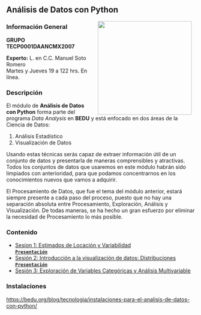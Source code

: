## Análisis de Datos con Python

<img src="imagenes/image.gif" align="right" height="250" width="250" hspace="10">

### Información General

**GRUPO TECP0001DAANCMX2007**

**Experto:** L. en C.C. Manuel Soto Romero   
Martes y Jueves 19 a 122 hrs. En línea.

### Descripción

El módulo de __Análisis de Datos con Python__ forma parte del programa *Data Analysis* en __BEDU__ y está enfocado en dos áreas de la Ciencia de Datos:

1. Análisis Estadístico
2. Visualización de Datos

Usando estas técnicas serás capaz de extraer información útil de un conjunto de datos y presentarla de maneras comprensibles y
atractivas. Todos los conjuntos de datos que usaremos en este módulo habrán sido limpiados con anterioridad, para que podamos concentrarnos en los conocimientos nuevos que vamos a adquirir. 

El Procesamiento de Datos, que fue el tema del módulo anterior, estará siempre presente a cada paso del proceso, puesto que no hay una separación absoluta entre Procesamiento, Exploración, Análisis y Visualización. De todas maneras, se ha hecho un gran esfuerzo por eliminar la necesidad de Procesamiento lo más posible.

### Contenido

- [Sesion 1: Estimados de Locación y Variabilidad](./Sesion-01/Readme.md)   
  [**`Presentación`**](presentaciones/adpp01.pdf)
- [Sesión 2: Introducción a la visualización de datos: Distribuciones](./Sesion-02/Readme.md)   
  [**`Presentación`**](presentaciones/adpp02.pdf)
- [Sesión 3: Exploración de Variables Categóricas y Análisis Multivariable](./Sesion-03/Readme.md)

### Instalaciones

https://bedu.org/blog/tecnologia/instalaciones-para-el-analisis-de-datos-con-python/
